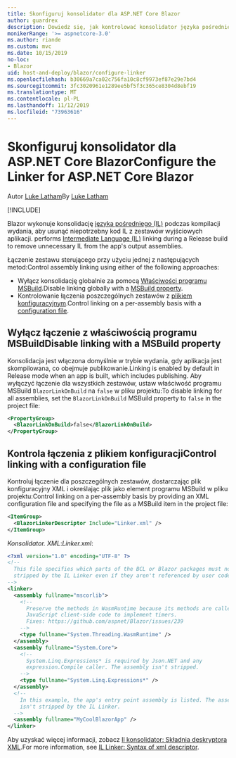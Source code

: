 ```yaml
---
title: Skonfiguruj konsolidator dla ASP.NET Core Blazor
author: guardrex
description: Dowiedz się, jak kontrolować konsolidator języka pośredniego (IL) podczas kompilowania aplikacji Blazor.
monikerRange: '>= aspnetcore-3.0'
ms.author: riande
ms.custom: mvc
ms.date: 10/15/2019
no-loc:
- Blazor
uid: host-and-deploy/blazor/configure-linker
ms.openlocfilehash: b30669a7ca02c756fa10c8cf9973ef87e29e7bd4
ms.sourcegitcommit: 3fc3020961e1289ee5bf5f3c365ce8304d8ebf19
ms.translationtype: MT
ms.contentlocale: pl-PL
ms.lasthandoff: 11/12/2019
ms.locfileid: "73963616"
---
```

# <a name="configure-the-linker-for-aspnet-core-opno-locblazor"></a><span data-ttu-id="59c3a-103">Skonfiguruj konsolidator dla ASP.NET Core Blazor</span><span class="sxs-lookup"><span data-stu-id="59c3a-103">Configure the Linker for ASP.NET Core Blazor</span></span>

<span data-ttu-id="59c3a-104">Autor [Luke Latham](https://github.com/guardrex)</span><span class="sxs-lookup"><span data-stu-id="59c3a-104">By [Luke Latham](https://github.com/guardrex)</span></span>

[!INCLUDE[](~/includes/blazorwasm-preview-notice.md)]

Blazor<span data-ttu-id="59c3a-105"> wykonuje konsolidację [języka pośredniego (IL)](/dotnet/standard/managed-code#intermediate-language--execution) podczas kompilacji wydania, aby usunąć niepotrzebny kod IL z zestawów wyjściowych aplikacji.</span><span class="sxs-lookup"><span data-stu-id="59c3a-105"> performs [Intermediate Language (IL)](/dotnet/standard/managed-code#intermediate-language--execution) linking during a Release build to remove unnecessary IL from the app's output assemblies.</span></span>

<span data-ttu-id="59c3a-106">Łączenie zestawu sterującego przy użyciu jednej z następujących metod:</span><span class="sxs-lookup"><span data-stu-id="59c3a-106">Control assembly linking using either of the following approaches:</span></span>

* <span data-ttu-id="59c3a-107">Wyłącz konsolidację globalnie za pomocą [Właściwości programu MSBuild](#disable-linking-with-a-msbuild-property).</span><span class="sxs-lookup"><span data-stu-id="59c3a-107">Disable linking globally with a [MSBuild property](#disable-linking-with-a-msbuild-property).</span></span>
* <span data-ttu-id="59c3a-108">Kontrolowanie łączenia poszczególnych zestawów z [plikiem konfiguracyjnym](#control-linking-with-a-configuration-file).</span><span class="sxs-lookup"><span data-stu-id="59c3a-108">Control linking on a per-assembly basis with a [configuration file](#control-linking-with-a-configuration-file).</span></span>

## <a name="disable-linking-with-a-msbuild-property"></a><span data-ttu-id="59c3a-109">Wyłącz łączenie z właściwością programu MSBuild</span><span class="sxs-lookup"><span data-stu-id="59c3a-109">Disable linking with a MSBuild property</span></span>

<span data-ttu-id="59c3a-110">Konsolidacja jest włączona domyślnie w trybie wydania, gdy aplikacja jest skompilowana, co obejmuje publikowanie.</span><span class="sxs-lookup"><span data-stu-id="59c3a-110">Linking is enabled by default in Release mode when an app is built, which includes publishing.</span></span> <span data-ttu-id="59c3a-111">Aby wyłączyć łączenie dla wszystkich zestawów, ustaw właściwość programu MSBuild `BlazorLinkOnBuild` na `false` w pliku projektu:</span><span class="sxs-lookup"><span data-stu-id="59c3a-111">To disable linking for all assemblies, set the `BlazorLinkOnBuild` MSBuild property to `false` in the project file:</span></span>

```xml
<PropertyGroup>
  <BlazorLinkOnBuild>false</BlazorLinkOnBuild>
</PropertyGroup>
```

## <a name="control-linking-with-a-configuration-file"></a><span data-ttu-id="59c3a-112">Kontrola łączenia z plikiem konfiguracji</span><span class="sxs-lookup"><span data-stu-id="59c3a-112">Control linking with a configuration file</span></span>

<span data-ttu-id="59c3a-113">Kontroluj łączenie dla poszczególnych zestawów, dostarczając plik konfiguracyjny XML i określając plik jako element programu MSBuild w pliku projektu:</span><span class="sxs-lookup"><span data-stu-id="59c3a-113">Control linking on a per-assembly basis by providing an XML configuration file and specifying the file as a MSBuild item in the project file:</span></span>

```xml
<ItemGroup>
  <BlazorLinkerDescriptor Include="Linker.xml" />
</ItemGroup>
```

<span data-ttu-id="59c3a-114">*Konsolidator. XML*:</span><span class="sxs-lookup"><span data-stu-id="59c3a-114">*Linker.xml*:</span></span>

```xml
<?xml version="1.0" encoding="UTF-8" ?>
<!--
  This file specifies which parts of the BCL or Blazor packages must not be
  stripped by the IL Linker even if they aren't referenced by user code.
-->
<linker>
  <assembly fullname="mscorlib">
    <!--
      Preserve the methods in WasmRuntime because its methods are called by 
      JavaScript client-side code to implement timers.
      Fixes: https://github.com/aspnet/Blazor/issues/239
    -->
    <type fullname="System.Threading.WasmRuntime" />
  </assembly>
  <assembly fullname="System.Core">
    <!--
      System.Linq.Expressions* is required by Json.NET and any 
      expression.Compile caller. The assembly isn't stripped.
    -->
    <type fullname="System.Linq.Expressions*" />
  </assembly>
  <!--
    In this example, the app's entry point assembly is listed. The assembly
    isn't stripped by the IL Linker.
  -->
  <assembly fullname="MyCoolBlazorApp" />
</linker>
```

<span data-ttu-id="59c3a-115">Aby uzyskać więcej informacji, zobacz [Il konsolidator: Składnia deskryptora XML](https://github.com/mono/linker/blob/master/src/linker/README.md#syntax-of-xml-descriptor).</span><span class="sxs-lookup"><span data-stu-id="59c3a-115">For more information, see [IL Linker: Syntax of xml descriptor](https://github.com/mono/linker/blob/master/src/linker/README.md#syntax-of-xml-descriptor).</span></span>
